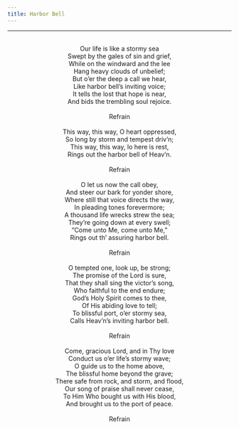 ```yaml
---
title: Harbor Bell
---
```


---
<center>
<br/>
Our life is like a stormy sea<br/>
Swept by the gales of sin and grief,<br/>
While on the windward and the lee<br/>
Hang heavy clouds of unbelief;<br/>
But o’er the deep a call we hear,<br/>
Like harbor bell’s inviting voice;<br/>
It tells the lost that hope is near,<br/>
And bids the trembling soul rejoice.<br/>
<br/>
Refrain<br/>
<br/>
This way, this way, O heart oppressed,<br/>
So long by storm and tempest driv’n;<br/>
This way, this way, lo here is rest,<br/>
Rings out the harbor bell of Heav’n.<br/>
<br/>
Refrain<br/>
<br/>
O let us now the call obey,<br/>
And steer our bark for yonder shore,<br/>
Where still that voice directs the way,<br/>
In pleading tones forevermore;<br/>
A thousand life wrecks strew the sea;<br/>
They’re going down at every swell;<br/>
“Come unto Me, come unto Me,”<br/>
Rings out th’ assuring harbor bell.<br/>
<br/>
Refrain<br/>
<br/>
O tempted one, look up, be strong;<br/>
The promise of the Lord is sure,<br/>
That they shall sing the victor’s song,<br/>
Who faithful to the end endure;<br/>
God’s Holy Spirit comes to thee,<br/>
Of His abiding love to tell;<br/>
To blissful port, o’er stormy sea,<br/>
Calls Heav’n’s inviting harbor bell.<br/>
<br/>
Refrain<br/>
<br/>
Come, gracious Lord, and in Thy love<br/>
Conduct us o’er life’s stormy wave;<br/>
O guide us to the home above,<br/>
The blissful home beyond the grave;<br/>
There safe from rock, and storm, and flood,<br/>
Our song of praise shall never cease,<br/>
To Him Who bought us with His blood,<br/>
And brought us to the port of peace.<br/>
<br/>
Refrain<br/>

</center>